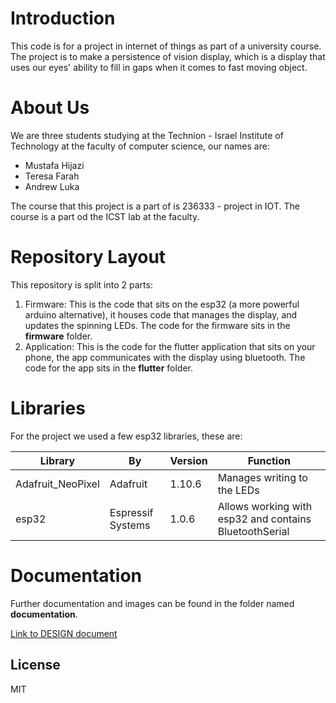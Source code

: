 # Introduction

This code is for a project in internet of things as part of
a university course. The project is to make a persistence
of vision display, which is a display that uses our eyes'
ability to fill in gaps when it comes to fast moving object.

# About Us

We are three students studying at the 
Technion - Israel Institute of Technology at the faculty of 
computer science, our names are:

- Mustafa Hijazi
- Teresa Farah
- Andrew Luka

The course that this project is a part of is 236333 - project
in IOT. The course is a part od the ICST lab at the faculty.

# Repository Layout

This repository is split into 2 parts:

1. Firmware: This is the code that sits on the esp32
   (a more powerful arduino alternative), it houses code that 
   manages the display, and updates the spinning LEDs. The code
   for the firmware sits in the **firmware** folder.
2. Application: This is the code for the flutter application 
   that sits on your phone, the app communicates with the 
   display using bluetooth. The code for the app sits in the
   **flutter** folder.

# Libraries

For the project we used a few esp32 libraries, these are:


| Library           | By                | Version | Function                                               |
|-------------------|-------------------|---------|--------------------------------------------------------|
| Adafruit_NeoPixel | Adafruit          | 1.10.6  | Manages writing to the LEDs                            |
| esp32             | Espressif Systems | 1.0.6   | Allows working with esp32 and contains BluetoothSerial |

# Documentation

Further documentation and images can be found in the folder named 
**documentation**.

[Link to DESIGN document](documentation/DESIGN.md)

## License

MIT

